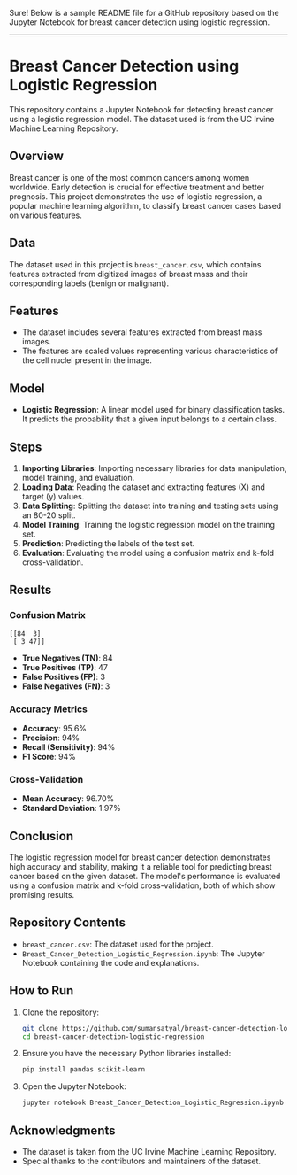 Sure! Below is a sample README file for a GitHub repository based on the Jupyter Notebook for breast cancer detection using logistic regression.

---

# Breast Cancer Detection using Logistic Regression

This repository contains a Jupyter Notebook for detecting breast cancer using a logistic regression model. The dataset used is from the UC Irvine Machine Learning Repository.

## Overview

Breast cancer is one of the most common cancers among women worldwide. Early detection is crucial for effective treatment and better prognosis. This project demonstrates the use of logistic regression, a popular machine learning algorithm, to classify breast cancer cases based on various features.

## Data

The dataset used in this project is `breast_cancer.csv`, which contains features extracted from digitized images of breast mass and their corresponding labels (benign or malignant).

## Features

- The dataset includes several features extracted from breast mass images.
- The features are scaled values representing various characteristics of the cell nuclei present in the image.

## Model

- **Logistic Regression**: A linear model used for binary classification tasks. It predicts the probability that a given input belongs to a certain class.

## Steps

1. **Importing Libraries**: Importing necessary libraries for data manipulation, model training, and evaluation.
2. **Loading Data**: Reading the dataset and extracting features (X) and target (y) values.
3. **Data Splitting**: Splitting the dataset into training and testing sets using an 80-20 split.
4. **Model Training**: Training the logistic regression model on the training set.
5. **Prediction**: Predicting the labels of the test set.
6. **Evaluation**: Evaluating the model using a confusion matrix and k-fold cross-validation.

## Results

### Confusion Matrix

```
[[84  3]
 [ 3 47]]
```

- **True Negatives (TN)**: 84
- **True Positives (TP)**: 47
- **False Positives (FP)**: 3
- **False Negatives (FN)**: 3

### Accuracy Metrics

- **Accuracy**: 95.6%
- **Precision**: 94%
- **Recall (Sensitivity)**: 94%
- **F1 Score**: 94%

### Cross-Validation

- **Mean Accuracy**: 96.70%
- **Standard Deviation**: 1.97%

## Conclusion

The logistic regression model for breast cancer detection demonstrates high accuracy and stability, making it a reliable tool for predicting breast cancer based on the given dataset. The model's performance is evaluated using a confusion matrix and k-fold cross-validation, both of which show promising results.

## Repository Contents

- `breast_cancer.csv`: The dataset used for the project.
- `Breast_Cancer_Detection_Logistic_Regression.ipynb`: The Jupyter Notebook containing the code and explanations.

## How to Run

1. Clone the repository:
   ```bash
   git clone https://github.com/sumansatyal/breast-cancer-detection-logistic-regression.git
   cd breast-cancer-detection-logistic-regression
   ```
2. Ensure you have the necessary Python libraries installed:
   ```bash
   pip install pandas scikit-learn
   ```
3. Open the Jupyter Notebook:
   ```bash
   jupyter notebook Breast_Cancer_Detection_Logistic_Regression.ipynb
   ```

## Acknowledgments

- The dataset is taken from the UC Irvine Machine Learning Repository.
- Special thanks to the contributors and maintainers of the dataset.
